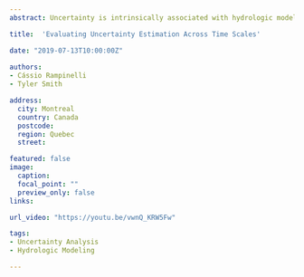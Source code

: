 ```yaml
---
abstract: Uncertainty is intrinsically associated with hydrologic modeling and should be considered in research and operational applications that utilize hydrologic models; otherwise, the value of a hydrologic prediction to support decision-making processes may be limited. In this sense, uncertainty estimation has been the subject of several studies in hydrological research and different techniques have emerged to address uncertainty in model predictions. Besides the concerns regarding quantifying uncertainty, other researchers have studied the sources and the nature of uncertainty in hydrologic simulations. However, there are still few studies that address how the time scale of the input data and of the model processing can affect uncertainty estimation in hydrologic simulations. In this context, this work evaluates, for a case study in a Brazilian watershed, how the time scale of the data used in a rainfall-runoff model affects model predictions. The simulations applied the SMAP rainfall-runoff model for daily and monthly time steps and the DREAM algorithm was used to assess the uncertainty for the model parameters and the simulated flow. Model residuals were evaluated across monthly and daily time scales to explore the variability in behavior across time. The results demonstrated that not only can the model parameters be significantly affected depending on the time resolution, but so can the behavior of the residuals. In addition, it was observed that the use of a flexible likelihood function such as the Generalized Likelihood Function appears to be an effective strategy to capture the residuals behavior regardless the flow time scale adopted.

title:  'Evaluating Uncertainty Estimation Across Time Scales'

date: "2019-07-13T10:00:00Z"  
 
authors:
- Cássio Rampinelli
- Tyler Smith

address:
  city: Montreal
  country: Canada
  postcode: 
  region: Quebec
  street: 

featured: false
image:
  caption: 
  focal_point: ""
  preview_only: false
links:

url_video: "https://youtu.be/vwnQ_KRW5Fw"

tags:
- Uncertainty Analysis
- Hydrologic Modeling

---
```



